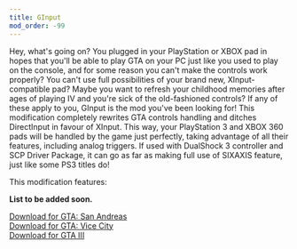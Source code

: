 ```yaml
---
title: GInput
mod_order: -99
---
```

Hey, what's going on? You plugged in your PlayStation or XBOX pad in hopes that you'll be able to play GTA on your PC just like you used to play on the console, and for some reason you can't make the controls work properly? You can't use full possibilities of your brand new, XInput-compatible pad? Maybe you want to refresh your childhood memories after ages of playing IV and you're sick of the old-fashioned controls?
If any of these apply to you, GInput is the mod you've been looking for! This modification completely rewrites GTA controls handling and ditches DirectInput in favour of XInput. This way, your PlayStation 3 and XBOX 360 pads will be handled by the game just perfectly, taking advantage of all their features, including analog triggers. If used with DualShock 3 controller and SCP Driver Package, it can go as far as making full use of SIXAXIS feature, just like some PS3 titles do!

This modification features:

**List to be added soon.**

<div class="container">
<div class="row form-group"><a href="http://silent.rockstarvision.com/uploads/GInputSA.zip" class="btn btn-primary btn-lg" role="button">Download for GTA: San Andreas</a></div>
<div class="row form-group"><a href="http://silent.rockstarvision.com/uploads/GInputVC.zip" class="btn btn-primary btn-lg" role="button">Download for GTA: Vice City</a></div>
<div class="row form-group"><a href="http://silent.rockstarvision.com/uploads/GInputIII.zip" class="btn btn-primary btn-lg" role="button">Download for GTA III</a></div>
</div>